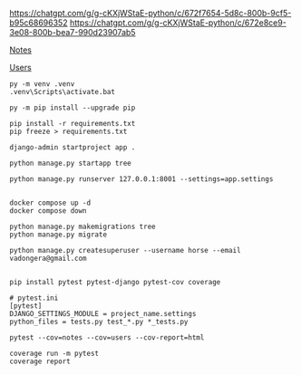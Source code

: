 https://chatgpt.com/g/g-cKXjWStaE-python/c/672f7654-5d8c-800b-9cf5-b95c68696352
https://chatgpt.com/g/g-cKXjWStaE-python/c/672e8ce9-3e08-800b-bea7-990d23907ab5

[Notes](https://chatgpt.com/g/g-cKXjWStaE-python/c/672e8ce9-3e08-800b-bea7-990d23907ab5)

[Users](https://chatgpt.com/g/g-cKXjWStaE-python/c/672f7654-5d8c-800b-9cf5-b95c68696352)

    py -m venv .venv
    .venv\Scripts\activate.bat

    py -m pip install --upgrade pip

    pip install -r requirements.txt
    pip freeze > requirements.txt

    django-admin startproject app .

    python manage.py startapp tree

    python manage.py runserver 127.0.0.1:8001 --settings=app.settings


    docker compose up -d
    docker compose down

    python manage.py makemigrations tree
    python manage.py migrate

    python manage.py createsuperuser --username horse --email vadongera@gmail.com


    pip install pytest pytest-django pytest-cov coverage

```shell
# pytest.ini
[pytest]
DJANGO_SETTINGS_MODULE = project_name.settings
python_files = tests.py test_*.py *_tests.py

```
    pytest --cov=notes --cov=users --cov-report=html

```shell
coverage run -m pytest
coverage report

```